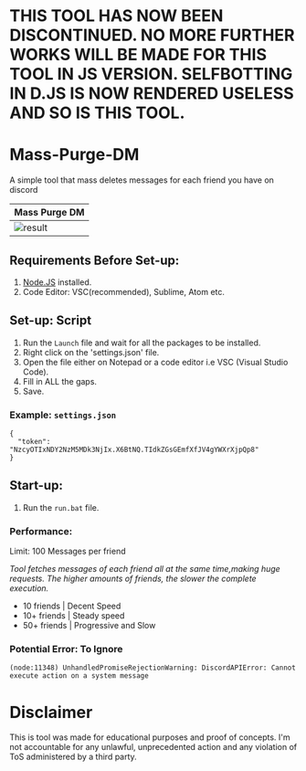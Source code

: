 # THIS TOOL HAS NOW BEEN DISCONTINUED. NO MORE FURTHER WORKS WILL BE MADE FOR THIS TOOL IN JS VERSION. SELFBOTTING IN D.JS IS NOW RENDERED USELESS AND SO IS THIS TOOL.

# Mass-Purge-DM
A simple tool that mass deletes messages for each friend you have on discord

| Mass Purge DM | 
| ------------- | 
| ![result](https://media3.giphy.com/media/hY1HiIc6ODzgNaN2GK/giphy.gif) |

## Requirements Before Set-up:

1. [Node.JS](https://nodejs.org/en/) installed.
2. Code Editor: VSC(recommended), Sublime, Atom etc.

## Set-up: Script

1. Run the `Launch` file and wait for all the packages to be installed.
1. Right click on the 'settings.json' file.
2. Open the file either on Notepad or a code editor i.e VSC (Visual Studio Code).
3. Fill in ALL the gaps.
4. Save.

### Example: `settings.json`
```
{
  "token": "NzcyOTIxNDY2NzM5MDk3NjIx.X6BtNQ.TIdkZGsGEmfXfJV4gYWXrXjpQp8"
}
```

## Start-up:

1. Run the `run.bat` file.

### Performance:

Limit: 100 Messages per friend

*Tool fetches messages of each friend all at the same time,making huge requests. The higher amounts of friends, the slower the complete execution.*

- 10 friends | Decent Speed
- 10+ friends | Steady speed
- 50+ friends | Progressive and Slow

### Potential Error: To Ignore
```
(node:11348) UnhandledPromiseRejectionWarning: DiscordAPIError: Cannot execute action on a system message
```

# Disclaimer

This is tool was made for educational purposes and proof of concepts. I'm not accountable for any unlawful, unprecedented action and any violation of ToS administered by a third party.
 